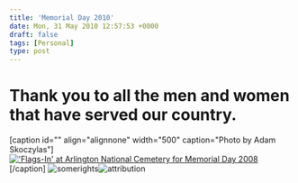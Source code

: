 ```yaml
---
title: 'Memorial Day 2010'
date: Mon, 31 May 2010 12:57:53 +0000
draft: false
tags: [Personal]
type: post
---
```


Thank you to all the men and women that have served our country.
================================================================

\[caption id="" align="alignnone" width="500" caption="Photo by Adam Skoczylas"\][!['Flags-In' at Arlington National Cemetery for Memorial Day 2008](http://farm3.static.flickr.com/2012/2517959749_b414c7478f.jpg "'Flags-In' at Arlington National Cemetery for Memorial Day 2008")](http://www.flickr.com/photos/soldiersmediacenter/2517959749/)\[/caption\] ![](http://creativecommons.org/images/public/somerights20.gif "somerights")![](http://l.yimg.com/g/images/cc_icon_attribution.gif "attribution")
